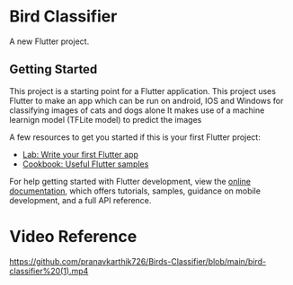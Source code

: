 # Bird Classifier

A new Flutter project.

## Getting Started

This project is a starting point for a Flutter application. This project uses Flutter to make an app which can be run on android, IOS and Windows for classifying images of cats and dogs alone It makes use of a machine learnign model (TFLite model) to predict the images

A few resources to get you started if this is your first Flutter project:

- [Lab: Write your first Flutter app](https://docs.flutter.dev/get-started/codelab)
- [Cookbook: Useful Flutter samples](https://docs.flutter.dev/cookbook)

For help getting started with Flutter development, view the
[online documentation](https://docs.flutter.dev/), which offers tutorials,
samples, guidance on mobile development, and a full API reference.

# Video Reference
https://github.com/pranavkarthik726/Birds-Classifier/blob/main/bird-classifier%20(1).mp4
